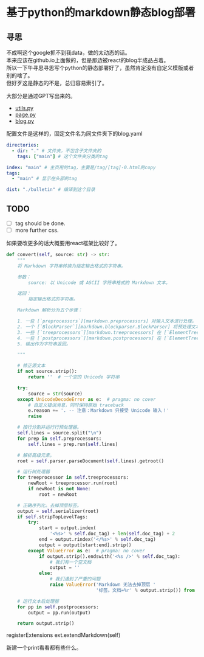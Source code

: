 # 基于python的markdown静态blog部署

## 寻思

不成啊这个google抓不到我data，做的太动态的话。  
本来应该在github.io上面做的，但是那边被react的blog半成品占着。  
所以一下午寻思寻思写个python的静态部署好了，虽然肯定没有自定义模版或者别的啥了。  
但好歹这是静态的不是，总归容易索引了。

大部分是通过GPT写出来的。  

- [utils.py](https://pastebin.com/35Xc6ssa)
- [page.py](https://pastebin.com/0YqZbW1V)
- [blog.py](https://pastebin.com/eShDApj5)

配置文件是这样的，固定文件名为同文件夹下的blog.yaml  

```yaml
directories:
  - dir: "." # 文件夹，不包含子文件夹的
    tags: ["main"] # 这个文件夹分类的tag

index: "main" # 主页用的tag，主要是/tag/[tag]-0.html的copy
tags:
  - "main" # 显示在头部的tag

dist: "./bulletin" # 编译到这个目录
```

## TODO

- [ ] tag should be done.  
- [ ] more further css.  

如果要改更多的话大概要用react框架比较好了。

```py
def convert(self, source: str) -> str:
    """
    将 Markdown 字符串转换为指定输出格式的字符串。

    参数：
        source: 以 Unicode 或 ASCII 字符串格式的 Markdown 文本。

    返回：
        指定输出格式的字符串。

    Markdown 解析分为五个步骤：

    1. 一些 [`preprocessors`][markdown.preprocessors] 对输入文本进行处理。
    2. 一个 [`BlockParser`][markdown.blockparser.BlockParser] 将预处理文本的高级结构元素解析为一个 [`ElementTree`][xml.etree.ElementTree.ElementTree] 对象。
    3. 一些 [`treeprocessors`][markdown.treeprocessors] 在 [`ElementTree`][xml.etree.ElementTree.ElementTree] 对象上运行。一个这样的 `treeprocessor`（[`markdown.treeprocessors.InlineProcessor`][]）对 [`ElementTree`][xml.etree.ElementTree.ElementTree] 对象运行 [`inlinepatterns`][markdown.inlinepatterns]，解析行内标记。
    4. 一些 [`postprocessors`][markdown.postprocessors] 在 [`ElementTree`][xml.etree.ElementTree.ElementTree] 对象被序列化为文本后运行。
    5. 输出作为字符串返回。

    """

    # 修正源文本
    if not source.strip():
        return ''  # 一个空的 Unicode 字符串

    try:
        source = str(source)
    except UnicodeDecodeError as e:  # pragma: no cover
        # 自定义错误消息，同时保持原始 traceback
        e.reason += '. -- 注意：Markdown 只接受 Unicode 输入！'
        raise

    # 按行分割并运行行预处理器。
    self.lines = source.split("\n")
    for prep in self.preprocessors:
        self.lines = prep.run(self.lines)

    # 解析高级元素。
    root = self.parser.parseDocument(self.lines).getroot()

    # 运行树处理器
    for treeprocessor in self.treeprocessors:
        newRoot = treeprocessor.run(root)
        if newRoot is not None:
            root = newRoot

    # 正确序列化。去掉顶层标签。
    output = self.serializer(root)
    if self.stripTopLevelTags:
        try:
            start = output.index(
                '<%s>' % self.doc_tag) + len(self.doc_tag) + 2
            end = output.rindex('</%s>' % self.doc_tag)
            output = output[start:end].strip()
        except ValueError as e:  # pragma: no cover
            if output.strip().endswith('<%s />' % self.doc_tag):
                # 我们有一个空文档
                output = ''
            else:
                # 我们遇到了严重的问题
                raise ValueError('Markdown 无法去掉顶层 '
                                 '标签。文档=%r' % output.strip()) from e

    # 运行文本后处理器
    for pp in self.postprocessors:
        output = pp.run(output)

    return output.strip()
```

registerExtensions
ext.extendMarkdown(self)

新建一个print看看都有些什么。

